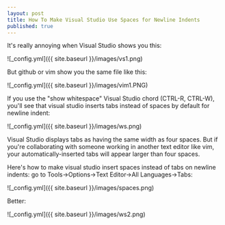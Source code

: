 ```yaml
---
layout: post
title: How To Make Visual Studio Use Spaces for Newline Indents
published: true
---
```

It's really annoying when Visual Studio shows you this:

![_config.yml]({{ site.baseurl }}/images/vs1.png)

But github or vim show you the same file like this:

![_config.yml]({{ site.baseurl }}/images/vim1.PNG)


If you use the "show whitespace" Visual Studio chord (CTRL-R, CTRL-W), 
you'll see that visual studio inserts tabs instead of spaces by
default for newline indent:


![_config.yml]({{ site.baseurl }}/images/ws.png)


Visual Studio displays tabs as having the same 
width as four spaces.  But if you're collaborating with someone working 
in another text editor like vim, your automatically-inserted tabs will
appear larger than four spaces.

Here's how to make visual studio insert spaces instead of tabs on newline indents:
go to Tools->Options->Text Editor->All Languages->Tabs:

![_config.yml]({{ site.baseurl }}/images/spaces.png)


Better:

![_config.yml]({{ site.baseurl }}/images/ws2.png)
